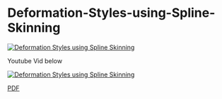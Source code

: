 # Deformation-Styles-using-Spline-Skinning

[![Deformation Styles using Spline Skinning](http://i.imgur.com/wfgSRcN.png)](http://dl.acm.org/citation.cfm?id=1272690.1272710)

Youtube Vid below


[![Deformation Styles using Spline Skinning](http://img.youtube.com/vi/QwTMAn7faW4/0.jpg)](http://www.youtube.com/watch?v=QwTMAn7faW4)

[PDF](https://github.com/sp4cerat/Deformation-Styles-using-Spline-Skinning/blob/master/SCA-Deformation-Styles-Paper.pdf)
